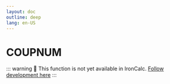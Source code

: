 ```yaml
---
layout: doc
outline: deep
lang: en-US
---
```


# COUPNUM

::: warning
🚧 This function is not yet available in IronCalc.
[Follow development here](https://github.com/ironcalc/IronCalc/labels/Functions)
:::